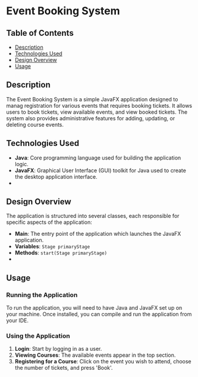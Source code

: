 # Event Booking System

## Table of Contents
 - [Description](#description)
 - [Technologies Used](#technologies-used)
 - [Design Overview](#design-overview)
 - [Usage](#usage) 


## Description 
The Event Booking System is a simple JavaFX application designed to manag registration for various events that requires booking tickets. It allows users to book tickets, view available events, and view booked tickets. The system also provides administrative features for adding, updating, or deleting course events. 

## Technologies Used 
 - **Java**: Core programming language used for building the application logic. 
 - **JavaFX**: Graphical User Interface (GUI) toolkit for Java used to create the desktop application interface. 
 - 
## Design Overview
The application is structured into several classes, each responsible for specific aspects of the application: 

 - **Main**: The entry point of the application which launches the JavaFX application.
 - **Variables**: `Stage primaryStage`
 - **Methods**: `start(Stage primaryStage)` 
 - 
## Usage 

### Running the Application 
To run the application, you will need to have Java and JavaFX set up on your machine. Once installed, you can compile and run the application from your IDE. 

### Using the Application
 1. **Login**: Start by logging in as a user.
 2. **Viewing Courses**: The available events appear in the top section.
 3. **Registering for a Course**: Click on the event you wish to attend, choose the number of tickets, and press 'Book'.
